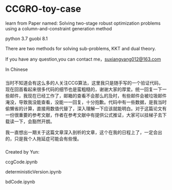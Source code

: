 # CCGRO-toy-case

learn from Paper named: Solving two-stage robust optimization problems using a column-and-constraint generation method

python 3.7
guobi 8.1

There are two methods for solving sub-problems, KKT and dual theory.

If you have any question,you can contact me，suxiangyang012@163.com


In Chinese

###

当时不知道会有这么多的人关注CCG算法，这里我只是随手写的一个验证代码，现在回首看起来很多代码的细节也是蛮粗糙的，谢谢大家的厚爱。统一回复一下一些邮件，我现在已经工作了，邮箱的查看不会那么的及时，有些邮件会被垃圾邮件淹没，导致我没能查看，没能一一回复，十分抱歉。代码中有一些数据，是我当时偷懒省的计算，直接用数值代替了，深入理解一下应该就能明白。对于这篇论文有一份很重要的参考文献，作者在参考文献中有提供公式推证，大家可以挂梯子去下载读一下，会豁然开朗。

我一直想出一期关于这篇文章深入剖析的文章，这个在我的日程上了，一定会出的，只是我个人拖延症可能会有些慢。

###

Created by Yun:

ccgCode.ipynb

deterministicVersion.ipynb

bdCode.ipynb
